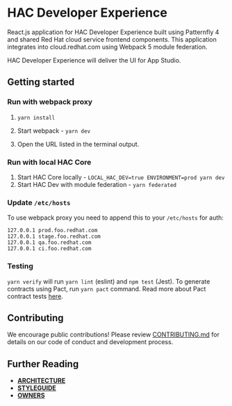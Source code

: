 # HAC Developer Experience

React.js application for HAC Developer Experience built using Patternfly 4 and shared Red Hat cloud service frontend components. This application integrates into cloud.redhat.com using Webpack 5 module federation.

HAC Developer Experience will deliver the UI for App Studio.

## Getting started

### Run with webpack proxy

1. ```yarn install```

2. Start webpack - ```yarn dev```

3. Open the URL listed in the terminal output.


### Run with local HAC Core

1. Start HAC Core locally - ```LOCAL_HAC_DEV=true ENVIRONMENT=prod yarn dev```
2. Start HAC Dev with module federation - ```yarn federated```


### Update `/etc/hosts`

To use webpack proxy you need to append this to your `/etc/hosts` for auth:

```
127.0.0.1 prod.foo.redhat.com
127.0.0.1 stage.foo.redhat.com
127.0.0.1 qa.foo.redhat.com
127.0.0.1 ci.foo.redhat.com

```

### Testing

`yarn verify` will run `yarn lint` (eslint) and `npm test` (Jest). To generate contracts using Pact, run `yarn pact` command. Read more about Pact contract tests [here](pactTests.md).


## Contributing
We encourage public contributions! Please review [CONTRIBUTING.md](docs/CONTRIBUTING.md) for details on our code of conduct and development process.

## Further Reading
- **[ARCHITECTURE](docs/ARCHITECTURE.md)**
- **[STYLEGUIDE](docs/STYLEGUIDE.md)**
- **[OWNERS](OWNERS)**


